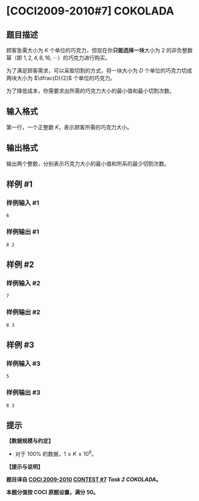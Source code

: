 # [COCI2009-2010#7] COKOLADA

## 题目描述

顾客急需大小为 $K$ 个单位的巧克力，但现在你**只能选择一块**大小为 $2$ 的非负整数幂（即 $1,2,4,8,16,\cdots$）的巧克力进行购买。

为了满足顾客需求，可以采取切割的方式，将一块大小为 $D$ 个单位的巧克力切成两块大小为 $\dfrac{D}{2}$ 个单位的巧克力。

为了降低成本，你需要求出所需的巧克力大小的最小值和最小切割次数。

## 输入格式

第一行，一个正整数 $K$，表示顾客所需的巧克力大小。

## 输出格式

输出两个整数，分别表示巧克力大小的最小值和所系的最少切割次数。

## 样例 #1

### 样例输入 #1
```
6
```

### 样例输出 #1

```
8 2
```

## 样例 #2

### 样例输入 #2
```
7
```

### 样例输出 #2

```
8 3
```

## 样例 #3

### 样例输入 #3
```
5
```

### 样例输出 #3

```
8 3
```

## 提示

**【数据规模与约定】**

- 对于 $100\%$ 的数据，$1 \le K \le 10^6$。

**【提示与说明】**

**题目译自 [COCI 2009-2010](https://hsin.hr/coci/archive/2009_2010/) [CONTEST #7](https://hsin.hr/coci/archive/2009_2010/contest7_tasks.pdf) _Task 2 COKOLADA_。**

**本题分值按 COCI 原题设置，满分 $50$。**
